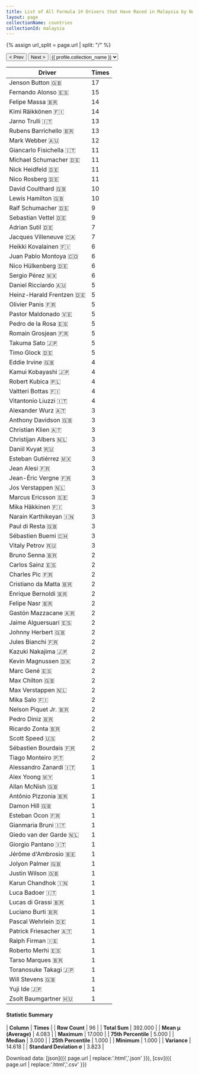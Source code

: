 ```yaml
---
title: List of All Formula 1® Drivers that Have Raced in Malaysia by Number of Times
layout: page
collectionName: countries
collectionId: malaysia
---
```


{% assign url_split = page.url | split: "/" %}
<div id="collection-navigation">
<button onclick="selector.options[selector.selectedIndex-1].value && (window.location = selector.options[selector.selectedIndex-1].value);">&lt; Prev</button>
<button onclick="selector.options[selector.selectedIndex+1].value && (window.location = selector.options[selector.selectedIndex+1].value);">Next &gt;</button>
<select id="selector" onchange="this.options[this.selectedIndex].value && (window.location = this.options[this.selectedIndex].value);">
  {% for collectionId in site.data[page.collectionName].refs %}
    {% if collectionId == page.collectionId %}
      {% assign selected = "selected" %}
    {% else %}
      {% assign selected = "" %}
    {% endif %}
    {% assign profile = site.data[page.collectionName][collectionId].profile %}
    <option value="/f1/{{ page.collectionName }}/{{ collectionId }}/{{ url_split[4] }}" {{ selected }}>{{ profile.collection_name }}</option>
  {% endfor %}
</select>
</div>

| Driver | Times |
|--|--|
| Jenson Button 🇬🇧 | 17 |
| Fernando Alonso 🇪🇸 | 15 |
| Felipe Massa 🇧🇷 | 14 |
| Kimi Räikkönen 🇫🇮 | 14 |
| Jarno Trulli 🇮🇹 | 13 |
| Rubens Barrichello 🇧🇷 | 13 |
| Mark Webber 🇦🇺 | 12 |
| Giancarlo Fisichella 🇮🇹 | 11 |
| Michael Schumacher 🇩🇪 | 11 |
| Nick Heidfeld 🇩🇪 | 11 |
| Nico Rosberg 🇩🇪 | 11 |
| David Coulthard 🇬🇧 | 10 |
| Lewis Hamilton 🇬🇧 | 10 |
| Ralf Schumacher 🇩🇪 | 9 |
| Sebastian Vettel 🇩🇪 | 9 |
| Adrian Sutil 🇩🇪 | 7 |
| Jacques Villeneuve 🇨🇦 | 7 |
| Heikki Kovalainen 🇫🇮 | 6 |
| Juan Pablo Montoya 🇨🇴 | 6 |
| Nico Hülkenberg 🇩🇪 | 6 |
| Sergio Pérez 🇲🇽 | 6 |
| Daniel Ricciardo 🇦🇺 | 5 |
| Heinz-Harald Frentzen 🇩🇪 | 5 |
| Olivier Panis 🇫🇷 | 5 |
| Pastor Maldonado 🇻🇪 | 5 |
| Pedro de la Rosa 🇪🇸 | 5 |
| Romain Grosjean 🇫🇷 | 5 |
| Takuma Sato 🇯🇵 | 5 |
| Timo Glock 🇩🇪 | 5 |
| Eddie Irvine 🇬🇧 | 4 |
| Kamui Kobayashi 🇯🇵 | 4 |
| Robert Kubica 🇵🇱 | 4 |
| Valtteri Bottas 🇫🇮 | 4 |
| Vitantonio Liuzzi 🇮🇹 | 4 |
| Alexander Wurz 🇦🇹 | 3 |
| Anthony Davidson 🇬🇧 | 3 |
| Christian Klien 🇦🇹 | 3 |
| Christijan Albers 🇳🇱 | 3 |
| Daniil Kvyat 🇷🇺 | 3 |
| Esteban Gutiérrez 🇲🇽 | 3 |
| Jean Alesi 🇫🇷 | 3 |
| Jean-Éric Vergne 🇫🇷 | 3 |
| Jos Verstappen 🇳🇱 | 3 |
| Marcus Ericsson 🇸🇪 | 3 |
| Mika Häkkinen 🇫🇮 | 3 |
| Narain Karthikeyan 🇮🇳 | 3 |
| Paul di Resta 🇬🇧 | 3 |
| Sébastien Buemi 🇨🇭 | 3 |
| Vitaly Petrov 🇷🇺 | 3 |
| Bruno Senna 🇧🇷 | 2 |
| Carlos Sainz 🇪🇸 | 2 |
| Charles Pic 🇫🇷 | 2 |
| Cristiano da Matta 🇧🇷 | 2 |
| Enrique Bernoldi 🇧🇷 | 2 |
| Felipe Nasr 🇧🇷 | 2 |
| Gastón Mazzacane 🇦🇷 | 2 |
| Jaime Alguersuari 🇪🇸 | 2 |
| Johnny Herbert 🇬🇧 | 2 |
| Jules Bianchi 🇫🇷 | 2 |
| Kazuki Nakajima 🇯🇵 | 2 |
| Kevin Magnussen 🇩🇰 | 2 |
| Marc Gené 🇪🇸 | 2 |
| Max Chilton 🇬🇧 | 2 |
| Max Verstappen 🇳🇱 | 2 |
| Mika Salo 🇫🇮 | 2 |
| Nelson Piquet Jr. 🇧🇷 | 2 |
| Pedro Diniz 🇧🇷 | 2 |
| Ricardo Zonta 🇧🇷 | 2 |
| Scott Speed 🇺🇸 | 2 |
| Sébastien Bourdais 🇫🇷 | 2 |
| Tiago Monteiro 🇵🇹 | 2 |
| Alessandro Zanardi 🇮🇹 | 1 |
| Alex Yoong 🇲🇾 | 1 |
| Allan McNish 🇬🇧 | 1 |
| Antônio Pizzonia 🇧🇷 | 1 |
| Damon Hill 🇬🇧 | 1 |
| Esteban Ocon 🇫🇷 | 1 |
| Gianmaria Bruni 🇮🇹 | 1 |
| Giedo van der Garde 🇳🇱 | 1 |
| Giorgio Pantano 🇮🇹 | 1 |
| Jérôme d'Ambrosio 🇧🇪 | 1 |
| Jolyon Palmer 🇬🇧 | 1 |
| Justin Wilson 🇬🇧 | 1 |
| Karun Chandhok 🇮🇳 | 1 |
| Luca Badoer 🇮🇹 | 1 |
| Lucas di Grassi 🇧🇷 | 1 |
| Luciano Burti 🇧🇷 | 1 |
| Pascal Wehrlein 🇩🇪 | 1 |
| Patrick Friesacher 🇦🇹 | 1 |
| Ralph Firman 🇮🇪 | 1 |
| Roberto Merhi 🇪🇸 | 1 |
| Tarso Marques 🇧🇷 | 1 |
| Toranosuke Takagi 🇯🇵 | 1 |
| Will Stevens 🇬🇧 | 1 |
| Yuji Ide 🇯🇵 | 1 |
| Zsolt Baumgartner 🇭🇺 | 1 |

#### Statistic Summary

| **Column** | **Times** |
| **Row Count** | 96 |
| **Total Sum** | 392.000 |
| **Mean μ (Average)** | 4.083 |
| **Maximum** | 17.000 |
| **75th Percentile** | 5.000 |
| **Median** | 3.000 |
| **25th Percentile** | 1.000 |
| **Minimum** | 1.000 |
| **Variance** | 14.618 |
| **Standard Deviation σ** | 3.823 |

Download data: [json]({{ page.url | replace:'.html','.json' }}), [csv]({{ page.url | replace:'.html','.csv' }})

